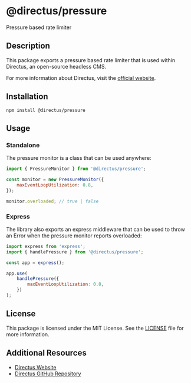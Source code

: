 # @directus/pressure

Pressure based rate limiter

## Description

This package exports a pressure based rate limiter that is used within Directus, an open-source headless CMS.

For more information about Directus, visit the [official website](https://directus.io).

## Installation

```
npm install @directus/pressure
```

## Usage

### Standalone

The pressure monitor is a class that can be used anywhere:

```js
import { PressureMonitor } from '@directus/pressure';

const monitor = new PressureMonitor({
	maxEventLoopUtilization: 0.8,
});

monitor.overloaded; // true | false
```

### Express

The library also exports an express middleware that can be used to throw an Error when the pressure monitor reports
overloaded:

```js
import express from 'express';
import { handlePressure } from '@directus/pressure';

const app = express();

app.use(
	handlePressure({
		maxEventLoopUtilization: 0.8,
	})
);
```

## License

This package is licensed under the MIT License. See the [LICENSE](https://github.com/directus/directus/blob/main/packages/pressure/license) file for more information.

## Additional Resources

- [Directus Website](https://directus.io)
- [Directus GitHub Repository](https://github.com/directus/directus)

